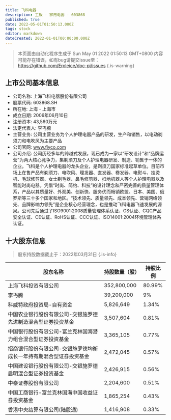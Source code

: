 ```yaml
---
title: 飞科电器
description: 主板 - 家用电器 - 603868
published: true
date: 2022-05-01T01:50:13.000Z
tags: stock
editor: markdown
dateCreated: 2022-01-01T00:00:00.000Z
---
```


> 本页面由自动化程序生成于 Sun May 01 2022 01:50:13 GMT+0800
> 内容可能存在错误，如有bug请提交issue至：https://github.com/Eroleice/doc-pi/issues
{.is-warning}

## 上市公司基本信息
- 公司名称: 上海飞科电器股份有限公司
- 股票代码: 603868.SH
- 所在地: 上海 - 上海市
- 成立日期: 2006年06月10日
- 注册资本: 43,560万元
- 法定代表人: 李丐腾
- 主营业务: 公司主营业务为个人护理电器产品的研发，生产和销售，以电动剃须刀和电吹风为主要产品
- 公司官网: www.flyco.com
- 公司介绍: 公司历经多年的跨越式发展，现已成为一家以“研发设计”和“品牌运营”为两大核心竞争力，集剃须刀及个人护理电器研发、制造、销售于一体的企业。飞科是个人护理电器的龙头企业，是剃须刀国家标准起草单位。目前市场上在售产品有剃须刀、电吹风、理发器、直发器、卷发器、电熨斗、挂烫机、毛球修剪器、女士剃毛器、鼻毛修剪器、扫地机器人等个人护理电器以及智能时尚电器。凭借“时尚、简约、科技”的设计理念和严密完善的质量管理体系，产品以其质量好、外观美、创新快、服务优而畅销欧盟、日本、美国、俄罗斯等三十多个国家和地区。“技术领先、质量领先、成本领先、营销网络领先、品牌影响力领先”是企业核心经营理念，也是推动飞科电器飞速发展的源泉。公司先后通过了ISO9001:2008质量管理体系认证、GS认证、CQC产品安全认证、CE认证、RoHS认证、CCC认证、ISO14001:2004环境管理体系认证。


## 十大股东信息
> 股东持股数据截止于：2022年03月31日
{.is-info}

| 股东名称 | 持股数量（股） | 持股比例 |
| --- | --- | --- |
| 上海飞科投资有限公司 | 352,800,000 | 80.99% |
| 李丐腾 | 39,200,000 | 9% |
| 科威特政府投资局-自有资金 | 5,826,649 | 1.34% |
| 中国农业银行股份有限公司-交银施罗德先进制造混合型证券投资基金 | 3,507,604 | 0.81% |
| 中国银行股份有限公司-富兰克林国海潜力组合混合型证券投资基金 | 3,365,105 | 0.77% |
| 招商银行股份有限公司-交银施罗德均衡成长一年持有期混合型证券投资基金 | 2,472,045 | 0.57% |
| 中国建设银行股份有限公司-交银施罗德启明混合型证券投资基金 | 2,426,915 | 0.56% |
| 中泰证券股份有限公司 | 2,204,600 | 0.51% |
| 中国工商银行-富兰克林国海中国收益证券投资基金 | 1,865,254 | 0.43% |
| 香港中央结算有限公司(陆股通) | 1,416,908 | 0.33% |




